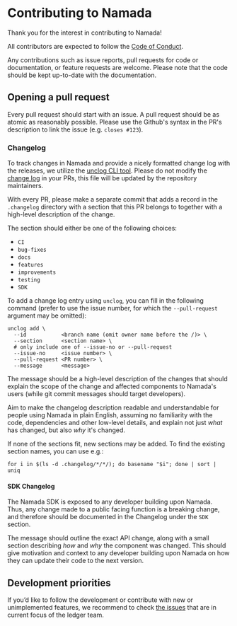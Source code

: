 # Contributing to Namada

Thank you for the interest in contributing to Namada!

All contributors are expected to follow the [Code of Conduct](CODE_OF_CONDUCT.md).

Any contributions such as issue reports, pull requests  for code or documentation, or feature requests are welcome. Please note that the code should be kept up-to-date with the documentation.

## Opening a pull request

Every pull request should start with an issue. A pull request should be as atomic as reasonably possible. Please use the Github's syntax in the PR's description to link the issue (e.g. `closes #123`).

### Changelog

To track changes in Namada and provide a nicely formatted change log with the releases, we utilize the [unclog CLI tool](https://github.com/informalsystems/unclog). Please do not modify the [change log](CHANGELOG.md) in your PRs, this file will be updated by the repository maintainers.

With every PR, please make a separate commit that adds a record in the `.changelog` directory with a section that this PR belongs to together with a high-level description of the change.

The section should either be one of the following choices:

- `CI`
- `bug-fixes`
- `docs`
- `features`
- `improvements`
- `testing`
- `SDK`

To add a change log entry using `unclog`, you can fill in the following command (prefer to use the issue number, for which the `--pull-request` argument may be omitted):

```shell
unclog add \
  --id           <branch name (omit owner name before the /)> \
  --section      <section name> \
  # only include one of --issue-no or --pull-request
  --issue-no     <issue number> \
  --pull-request <PR number> \
  --message      <message>
```

The message should be a high-level description of the changes that should explain the scope of the change and affected components to Namada's users (while git commit messages should target developers).

Aim to make the changelog description readable and understandable for people using Namada in plain English, assuming no familiarity with the code, dependencies and other low-level details, and explain not just *what* has changed, but also *why* it's changed.

If none of the sections fit, new sections may be added. To find the existing section names, you can use e.g.:

```shell
for i in $(ls -d .changelog/*/*/); do basename "$i"; done | sort | uniq
```

#### SDK Changelog

The Namada SDK is exposed to any developer building upon Namada. Thus, any change made to a public facing function is a breaking change, and therefore should be documented in the Changelog under the `SDK` section.

The message should outline the exact API change, along with a small section describing *how* and *why* the component was changed. This should give motivation and context to any developer building upon Namada on how they can update their code to the next version.

## Development priorities


If you’d like to follow the development or contribute with new or unimplemented features, we recommend to check [the issues](https://github.com/anoma/namada/issues) that are in current focus of the ledger team.
